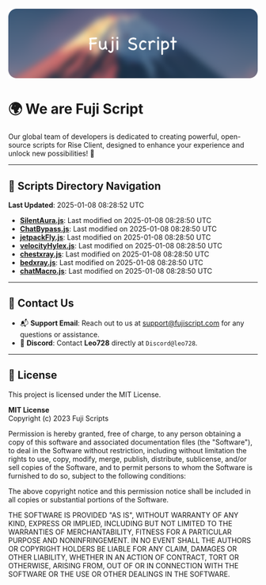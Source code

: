 ![Banner](.github/b.webp)

# 🌍 **We are Fuji Script**

Our global team of developers is dedicated to creating powerful, open-source scripts for Rise Client, designed to enhance your experience and unlock new possibilities! 🌟

---
<!-- SCRIPTS_NAVIGATION_START -->
## 📂 **Scripts Directory Navigation**

**Last Updated**: 2025-01-08 08:28:52 UTC

- **[SilentAura.js](scripts/SilentAura.js)**: Last modified on 2025-01-08 08:28:50 UTC
- **[ChatBypass.js](scripts/ChatBypass.js)**: Last modified on 2025-01-08 08:28:50 UTC
- **[jetpackFly.js](scripts/jetpackFly.js)**: Last modified on 2025-01-08 08:28:50 UTC
- **[velocityHylex.js](scripts/velocityHylex.js)**: Last modified on 2025-01-08 08:28:50 UTC
- **[chestxray.js](scripts/chestxray.js)**: Last modified on 2025-01-08 08:28:50 UTC
- **[bedxray.js](scripts/bedxray.js)**: Last modified on 2025-01-08 08:28:50 UTC
- **[chatMacro.js](scripts/chatMacro.js)**: Last modified on 2025-01-08 08:28:50 UTC

<!-- SCRIPTS_NAVIGATION_END -->

---

## 💬 **Contact Us**  
- 📬 **Support Email**: Reach out to us at [support@fujiscript.com](mailto:support@fujiscript.com) for any questions or assistance.  
- 💬 **Discord**: Contact **Leo728** directly at `Discord@leo728`.

---

## 📜 **License**

This project is licensed under the MIT License.  

**MIT License**  
Copyright (c) 2023 Fuji Scripts  

Permission is hereby granted, free of charge, to any person obtaining a copy of this software and associated documentation files (the "Software"), to deal in the Software without restriction, including without limitation the rights to use, copy, modify, merge, publish, distribute, sublicense, and/or sell copies of the Software, and to permit persons to whom the Software is furnished to do so, subject to the following conditions:  

The above copyright notice and this permission notice shall be included in all copies or substantial portions of the Software.  

THE SOFTWARE IS PROVIDED "AS IS", WITHOUT WARRANTY OF ANY KIND, EXPRESS OR IMPLIED, INCLUDING BUT NOT LIMITED TO THE WARRANTIES OF MERCHANTABILITY, FITNESS FOR A PARTICULAR PURPOSE AND NONINFRINGEMENT. IN NO EVENT SHALL THE AUTHORS OR COPYRIGHT HOLDERS BE LIABLE FOR ANY CLAIM, DAMAGES OR OTHER LIABILITY, WHETHER IN AN ACTION OF CONTRACT, TORT OR OTHERWISE, ARISING FROM, OUT OF OR IN CONNECTION WITH THE SOFTWARE OR THE USE OR OTHER DEALINGS IN THE SOFTWARE.  
